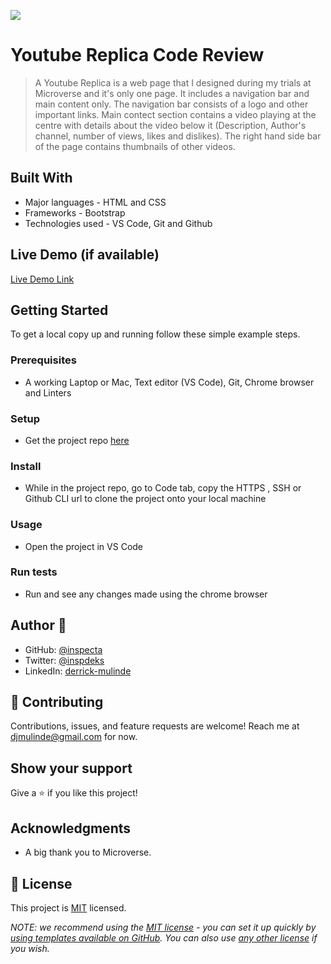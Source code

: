 ![](https://img.shields.io/badge/Microverse-blueviolet)

# Youtube Replica Code Review

> A Youtube Replica is a web page that I designed during my trials at Microverse and it's only one page. It includes a navigation bar and main content only. The navigation bar consists of a logo and other important links. Main contect section contains a video playing at the centre with details about the video below it (Description, Author's channel, number of views, likes and dislikes). The right hand side bar of the page contains thumbnails of other videos.

## Built With

- Major languages - HTML and CSS
- Frameworks - Bootstrap
- Technologies used - VS Code, Git and Github

## Live Demo (if available)

[Live Demo Link](https://inspecta.github.io/YoutubeReplica/)

## Getting Started

To get a local copy up and running follow these simple example steps.

### Prerequisites

- A working Laptop or Mac, Text editor (VS Code), Git, Chrome browser and Linters

### Setup

- Get the project repo [here](<(https://inspecta.github.io/YoutubeReplica/)>)

### Install

- While in the project repo, go to Code tab, copy the HTTPS , SSH or Github CLI url to clone the project onto your local machine

### Usage

- Open the project in VS Code

### Run tests

- Run and see any changes made using the chrome browser

## Author 👤

- GitHub: [@inspecta](https://github.com/inspecta)
- Twitter: [@inspdeks](https://twitter.com/inspdeks)
- LinkedIn: [derrick-mulinde](https://linkedin.com/in/derrick-mulinde)

## 🤝 Contributing

Contributions, issues, and feature requests are welcome!
Reach me at djmulinde@gmail.com for now.

## Show your support

Give a ⭐️ if you like this project!

## Acknowledgments

- A big thank you to Microverse.

## 📝 License

This project is [MIT](./LICENSE) licensed.

_NOTE: we recommend using the [MIT license](https://choosealicense.com/licenses/mit/) - you can set it up quickly by [using templates available on GitHub](https://docs.github.com/en/communities/setting-up-your-project-for-healthy-contributions/adding-a-license-to-a-repository). You can also use [any other license](https://choosealicense.com/licenses/) if you wish._
